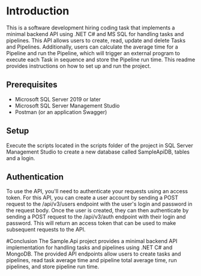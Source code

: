 # Introduction
This is a software development hiring coding task that implements a minimal backend API using .NET C# and MS SQL for handling tasks and pipelines. This API allows users to create, read, update and delete Tasks and Pipelines. Additionally, users can calculate the average time for a Pipeline and run the Pipeline, which will trigger an external program to execute each Task in sequence and store the Pipeline run time. This readme provides instructions on how to set up and run the project.

## Prerequisites
- Microsoft SQL Server 2019 or later
- Microsoft SQL Server Management Studio
- Postman (or an application Swagger)

## Setup
Execute the scripts located in the scripts folder of the project in SQL Server Management Studio to create a new database called SampleApiDB, tables and a login.

## Authentication
To use the API, you'll need to authenticate your requests using an access token. For this API, you can create a user account by sending a POST request to the /api/v3/users endpoint with the user's login and password in the request body. Once the user is created, they can then authenticate by sending a POST request to the /api/v3/auth endpoint with their login and password. This will return an access token that can be used to make subsequent requests to the API.

#Conclusion
The Sample.Api project provides a minimal backend API implementation for handling tasks and pipelines using .NET C# and MongoDB. The provided API endpoints allow users to create tasks and pipelines, read task average time and pipeline total average time, run pipelines, and store pipeline run time.